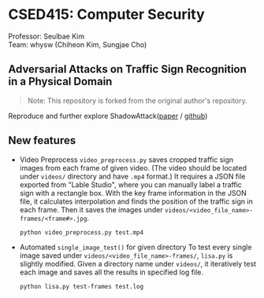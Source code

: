 # CSED415: Computer Security
Professor: Seulbae Kim  
Team: whysw (Chiheon Kim, Sungjae Cho)

## Adversarial Attacks on Traffic Sign Recognition in a Physical Domain
> Note: This repository is forked from the original author's repository.

Reproduce and further explore ShadowAttack([paper](https://arxiv.org/abs/2203.03818) / [github](https://github.com/hncszyq/ShadowAttack))

## New features

- Video Preprocess
  `video_preprocess.py` saves cropped traffic sign images from each frame of given video. (The video should be located under `videos/` directory and have `.mp4` format.) It requires a JSON file exported from "Lable Studio", where you can manually label a traffic sign with a rectangle box. With the key frame information in the JSON file, it calculates interpolation and finds the position of the traffic sign in each frame. Then it saves the images under `videos/<video_file_name>-frames/<frame#>.jpg`. 
  ```sh
  python video_preprocess.py test.mp4
  ```

- Automated `single_image_test()` for given directory
  To test every single image saved under `videos/<video_file_name>-frames/`, `lisa.py` is slightly modified. Given a directory name under `videos/`, it iteratively test each image and saves all the results in specified log file.
  ```
  python lisa.py test-frames test.log
  ```
